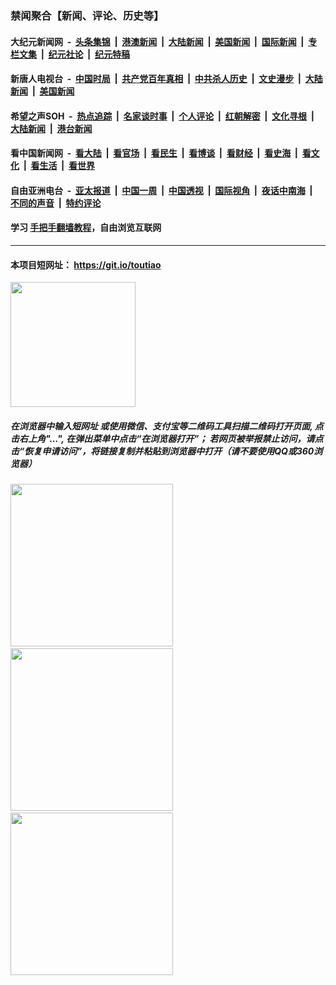 ### 禁闻聚合【新闻、评论、历史等】

#### 大纪元新闻网 &nbsp;-&nbsp; [头条集锦](indexes/E头条集锦.md?t=02060611) &nbsp;|&nbsp; [港澳新闻](indexes/E港澳新闻.md?t=02060611)  &nbsp;|&nbsp; [大陆新闻](indexes/E大陆新闻.md?t=02060611) &nbsp;|&nbsp; [美国新闻](indexes/E美国新闻.md?t=02060611) &nbsp;|&nbsp; [国际新闻](indexes/E国际新闻.md?t=02060611) &nbsp;|&nbsp; [专栏文集](indexes/E专栏文集.md?t=02060611) &nbsp;|&nbsp; [纪元社论](indexes/E纪元社论.md?t=02060611) &nbsp;|&nbsp; [纪元特稿](indexes/E纪元特稿.md?t=02060611) 

#### 新唐人电视台 &nbsp;-&nbsp; [中国时局](indexes/N中国时局.md?t=02060611) &nbsp;|&nbsp; [共产党百年真相](indexes/N共产党百年真相.md?t=02060611) &nbsp;|&nbsp; [中共杀人历史](indexes/N中共杀人历史.md?t=02060611) &nbsp;|&nbsp; [文史漫步](indexes/N文史漫步.md?t=02060611) &nbsp;|&nbsp; [大陆新闻](indexes/N大陆新闻.md?t=02060611) &nbsp;|&nbsp; [美国新闻](indexes/N美国新闻.md?t=02060611)

#### 希望之声SOH &nbsp;-&nbsp; [热点追踪](indexes/H热点追踪.md?t=02060611) &nbsp;|&nbsp; [名家谈时事](indexes/H名家谈时事.md?t=02060611) &nbsp;|&nbsp; [个人评论](indexes/H个人评论.md?t=02060611)  &nbsp;|&nbsp; [红朝解密](indexes/H红朝解密.md?t=02060611) &nbsp;|&nbsp; [文化寻根](indexes/H文化寻根.md?t=02060611) &nbsp;|&nbsp; [大陆新闻](indexes/H大陆新闻.md?t=02060611) &nbsp;|&nbsp; [港台新闻](indexes/H港台新闻.md?t=02060611)

#### 看中国新闻网 &nbsp;-&nbsp; [看大陆](indexes/S看大陆.md?t=02060611) &nbsp;|&nbsp; [看官场](indexes/S看官场.md?t=02060611) &nbsp;|&nbsp; [看民生](indexes/S看民生.md?t=02060611)  &nbsp;|&nbsp; [看博谈](indexes/S看博谈.md?t=02060611) &nbsp;|&nbsp; [看财经](indexes/S看财经.md?t=02060611) &nbsp;|&nbsp; [看史海](indexes/S看史海.md?t=02060611) &nbsp;|&nbsp; [看文化](indexes/S看文化.md?t=02060611) &nbsp;|&nbsp; [看生活](indexes/S看生活.md?t=02060611) &nbsp;|&nbsp; [看世界](indexes/S看世界.md?t=02060611)

#### 自由亚洲电台 &nbsp;-&nbsp; [亚太报道](indexes/R亚太报道.md?t=02060611) &nbsp;|&nbsp; [中国一周](indexes/R中国一周.md?t=02060611) &nbsp;|&nbsp; [中国透视](indexes/R中国透视.md?t=02060611)  &nbsp;|&nbsp; [国际视角](indexes/R国际视角.md?t=02060611) &nbsp;|&nbsp; [夜话中南海](indexes/R夜话中南海.md?t=02060611) &nbsp;|&nbsp; [不同的声音](indexes/R不同的声音.md?t=02060611) &nbsp;|&nbsp; [特约评论](indexes/R特约评论.md?t=02060611)

#### 学习 [手把手翻墙教程](https://github.com/gfw-breaker/guides/wiki)，自由浏览互联网

----

#### 本项目短网址： https://git.io/toutiao
<img src="https://raw.githubusercontent.com/gfw-breaker/banned-news/master/scripts/img/qr.png" width="200px"/>  

##### 在浏览器中输入短网址 或使用微信、支付宝等二维码工具扫描二维码打开页面, 点击右上角"...", 在弹出菜单中点击“在浏览器打开”； 若网页被举报禁止访问，请点击“恢复申请访问”，将链接复制并粘贴到浏览器中打开（请不要使用QQ或360浏览器）

<img src="https://raw.githubusercontent.com/gfw-breaker/banned-news/master/scripts/img/1.png" width="260px"/> &nbsp; <img src="https://raw.githubusercontent.com/gfw-breaker/banned-news/master/scripts/img/2.png" width="260px"/> &nbsp; <img src="https://raw.githubusercontent.com/gfw-breaker/banned-news/master/scripts/img/3.png" width="260px"/>
